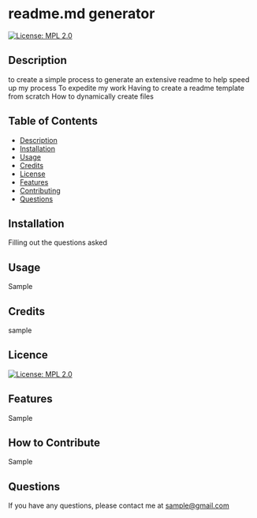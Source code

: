  
# readme.md generator

[![License: MPL 2.0](https://img.shields.io/badge/License-MPL%202.0-brightgreen.svg)](https://opensource.org/licenses/MPL-2.0)

## Description
to create a simple process to generate an extensive readme to help speed up my process
To expedite my work
Having to create a readme template from scratch
How to dynamically create files

## Table of Contents
- [Description](#motivation)
- [Installation](#steps)
- [Usage](#use)
- [Credits](#creditors)
- [License](#licenseBadge)
- [Features](#features)
- [Contributing](#contribute)
- [Questions](#questions)

## Installation
Filling out the questions asked

## Usage
Sample

## Credits
sample

## Licence
[![License: MPL 2.0](https://img.shields.io/badge/License-MPL%202.0-brightgreen.svg)](https://opensource.org/licenses/MPL-2.0)

## Features
Sample

## How to Contribute
Sample

## Questions
If you have any questions, please contact me at sample@gmail.com

    